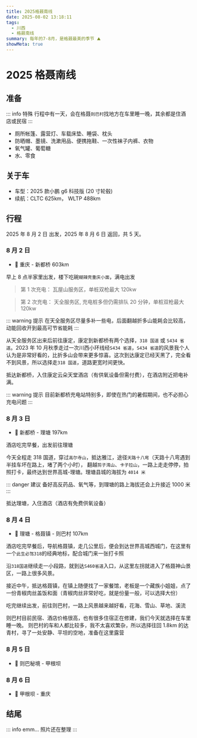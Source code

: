 ```yaml
---
title: 2025格聂南线
date: 2025-08-02 13:18:11
tags:
  - 川西
  - 格聂南线
summary: 每年的7-8月，是格聂最美的季节 ⛰️
showMeta: true
---
```


# 2025 格聂南线

## 准备

::: info 特殊
行程中有一天，会在格聂`则巴村`找地方在车里睡一晚，其余都是住酒店或民宿
:::

- 厕所帐篷、露营灯、车载床垫、睡袋、枕头
- 防晒帽、墨镜、洗漱用品、便携拖鞋、一次性袜子内裤、衣物
- 氧气罐、葡萄糖
- 水、零食

## 关于车

- 车型：2025 款小鹏 g6 科技版 (20 寸轮毂)
- 续航：CLTC 625km， WLTP 488km

## 行程

2025 年 8 月 2 日 出发，2025 年 8 月 6 日 返回，共 5 天。

### 8 月 2 日

- 🚗 重庆 - 新都桥 603km

早上 8 点半家里出发，楼下吃碗`糊辣壳重庆小面`，满电出发

> 第 1 次充电： 瓦屋山服务区，单桩双枪最大 120kw

> 第 2 次充电： 天全服务区, 充电桩多但仍需排队 20 分钟，单桩双枪最大 120kw

::: warning 提示
在天全服务区尽量多补一些电，后面翻越折多山能耗会比较高，动能回收开到最高可节省能耗
:::

从天全服务区出来后前往康定，康定到新都桥有两个选择，`318 国道` 或 `S434 省道`。2023 年 10 月秋季走过一次川西小环线经`S434 省道`，`S434 省道`的风景我个人认为是非常好看的，比折多山会带来更多惊喜。这次到达康定已经天黑了，完全看不到风景，所以选择走`318 国道`，道路更宽时间更快。

抵达新都桥，入住康定云朵天堂酒店（有供氧设备但需付费），在酒店附近把电补满。

::: warning 提示
目前新都桥充电站特别多，即使在热门的暑假期间，也不必担心充电问题
:::

### 8 月 3 日

- 🚗 新都桥 - 理塘 197km

酒店吃完早餐，出发前往理塘

今天全程走 318 国道，穿过`高尔寺山`，抵达雅江，途径`天路十八弯`（天路十八弯遇到半挂车坏在路上，堵了两个小时）， 翻越`剪子湾山`、`卡子拉山`，一路上走走停停，拍照打卡，最终达到世界高城-理塘。理塘县城的海拔为 `4014 米`

::: danger 建议
备好高反药品、氧气等，到理塘的路上海拔还会上升接近 1000 米
:::

抵达理塘，入住酒店（酒店有免费供氧设备）

### 8 月 4 日

- 🚗 理塘 - 格聂镇 - 则巴村 107km

酒店吃完早餐后，导航格聂镇，走几公里后，便会到达世界高城西城门，在这里有一个`此生必驾318`的经典地标，配合城门来一张打卡照

沿`318国道`继续走一小段路，就到达`S460省道`入口，从这里左拐就进入了格聂神山景区，一路上很多风景。

接近中午，抵达格聂镇，在镇上随便找了一家餐馆，老板是一个藏族小姐姐，点了一份青椒肉丝盖饭和面（青椒肉丝非常好吃，就是份量一般，可以选择大份）

吃完继续出发，前往则巴村，一路上风景越来越好看，花海、雪山、草地、溪流

则巴村目前民宿、酒店价格很高，也有很多住宿正在修建，我们今天就选择在车里睡一晚。
则巴村的车和人都比较多，我不太喜欢繁杂，所以选择往回 1.8km 的达青村，寻了一处安静、平坦的空地，准备在这里露营

### 8 月 5 日

- 🚗 则巴秘境 - 甲根坝

### 8 月 6 日

- 🚗 甲根坝 - 重庆

## 结尾

::: info emm...
照片还在整理
:::
